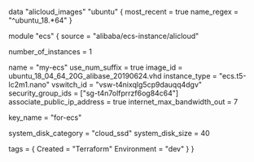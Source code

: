 data "alicloud_images" "ubuntu" {
  most_recent = true
  name_regex  = "^ubuntu_18.*64"
}

module "ecs" {
  source  = "alibaba/ecs-instance/alicloud"

  number_of_instances = 1

  name                        = "my-ecs"
  use_num_suffix              = true
  image_id                    = ubuntu_18_04_64_20G_alibase_20190624.vhd
  instance_type               = "ecs.t5-lc2m1.nano"
  vswitch_id                  = "vsw-t4nixqlg5cp9dauqq4dgv"
  security_group_ids          = ["sg-t4n7olfprrzf6og84c64"]
  associate_public_ip_address = true
  internet_max_bandwidth_out  = 7

  key_name = "for-ecs"

  system_disk_category = "cloud_ssd"
  system_disk_size     = 40

  tags = {
    Created      = "Terraform"
    Environment = "dev"
  }
}